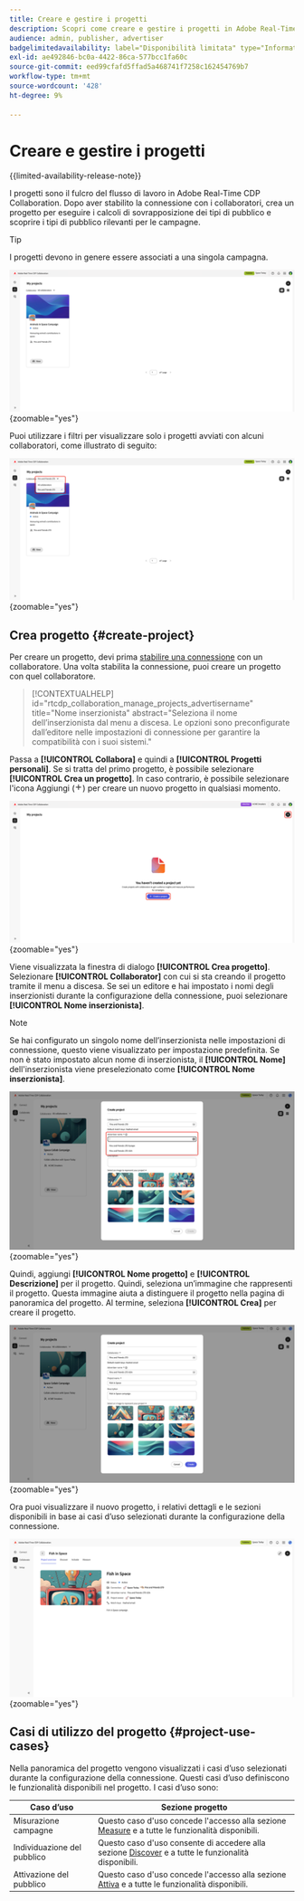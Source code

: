 ```yaml
---
title: Creare e gestire i progetti
description: Scopri come creare e gestire i progetti in Adobe Real-Time CDP Collaboration
audience: admin, publisher, advertiser
badgelimitedavailability: label="Disponibilità limitata" type="Informative" url="https://helpx.adobe.com/it/legal/product-descriptions/real-time-customer-data-platform-collaboration.html newtab=true"
exl-id: ae492846-bc0a-4422-86ca-577bcc1fa60c
source-git-commit: eed99cfafd5ffad5a468741f7258c162454769b7
workflow-type: tm+mt
source-wordcount: '428'
ht-degree: 9%

---
```


# Creare e gestire i progetti

{{limited-availability-release-note}}

I progetti sono il fulcro del flusso di lavoro in Adobe Real-Time CDP Collaboration. Dopo aver stabilito la connessione con i collaboratori, crea un progetto per eseguire i calcoli di sovrapposizione dei tipi di pubblico e scoprire i tipi di pubblico rilevanti per le campagne.

>[!TIP]
>
>I progetti devono in genere essere associati a una singola campagna.

![Il dashboard Collaborazione visualizza tutti i progetti correnti.](/help/assets/collaborate/manage-view-projects/projects-overview-page.png){zoomable="yes"}

Puoi utilizzare i filtri per visualizzare solo i progetti avviati con alcuni collaboratori, come illustrato di seguito:

![Visualizzazione filtrata dei progetti con un unico collaboratore.](/help/assets/collaborate/manage-view-projects/filtered-project-view.png){zoomable="yes"}

## Crea progetto {#create-project}

Per creare un progetto, devi prima [stabilire una connessione](/help/guide/connect/establishing-connections.md) con un collaboratore. Una volta stabilita la connessione, puoi creare un progetto con quel collaboratore.

>[!CONTEXTUALHELP]
>id="rtcdp_collaboration_manage_projects_advertisername"
>title="Nome inserzionista"
>abstract="Seleziona il nome dell’inserzionista dal menu a discesa. Le opzioni sono preconfigurate dall’editore nelle impostazioni di connessione per garantire la compatibilità con i suoi sistemi."

Passa a **[!UICONTROL Collabora]** e quindi a **[!UICONTROL Progetti personali]**. Se si tratta del primo progetto, è possibile selezionare **[!UICONTROL Crea un progetto]**. In caso contrario, è possibile selezionare l&#39;icona Aggiungi (![Icona Aggiungi.](/help/assets/icons/plus.png)) per creare un nuovo progetto in qualsiasi momento.

![Selezionare il simbolo più o creare un progetto per impostare un nuovo progetto.](/help/assets/collaborate/manage-view-projects/create-project.png){zoomable="yes"}

Viene visualizzata la finestra di dialogo **[!UICONTROL Crea progetto]**. Selezionare **[!UICONTROL Collaborator]** con cui si sta creando il progetto tramite il menu a discesa. Se sei un editore e hai impostato i nomi degli inserzionisti durante la configurazione della connessione, puoi selezionare **[!UICONTROL Nome inserzionista]**.

>[!NOTE]
>
> Se hai configurato un singolo nome dell’inserzionista nelle impostazioni di connessione, questo viene visualizzato per impostazione predefinita. Se non è stato impostato alcun nome di inserzionista, il **[!UICONTROL Nome]** dell&#39;inserzionista viene preselezionato come **[!UICONTROL Nome inserzionista]**.

![Finestra di dialogo Crea progetto con il collaboratore selezionato e il nome dell&#39;inserzionista evidenziato.](/help/assets/collaborate/manage-view-projects/create-project-advertiser-names.png){zoomable="yes"}

Quindi, aggiungi **[!UICONTROL Nome progetto]** e **[!UICONTROL Descrizione]** per il progetto. Quindi, seleziona un’immagine che rappresenti il progetto. Questa immagine aiuta a distinguere il progetto nella pagina di panoramica del progetto. Al termine, seleziona **[!UICONTROL Crea]** per creare il progetto.

![Opzioni necessarie per impostare un nuovo progetto](/help/assets/collaborate/manage-view-projects/create-project-required-info.png){zoomable="yes"}

Ora puoi visualizzare il nuovo progetto, i relativi dettagli e le sezioni disponibili in base ai casi d’uso selezionati durante la configurazione della connessione.

![Area di lavoro panoramica progetto.](/help/assets/collaborate/manage-view-projects/project-overview.png){zoomable="yes"}

## Casi di utilizzo del progetto {#project-use-cases}

Nella panoramica del progetto vengono visualizzati i casi d’uso selezionati durante la configurazione della connessione. Questi casi d’uso definiscono le funzionalità disponibili nel progetto. I casi d’uso sono:

| Caso d’uso | Sezione progetto |
| --- | --- |
| Misurazione campagne | Questo caso d&#39;uso concede l&#39;accesso alla sezione [Measure](/help/guide/collaborate/measure.md) e a tutte le funzionalità disponibili. |
| Individuazione del pubblico | Questo caso d&#39;uso consente di accedere alla sezione [Discover](/help/guide/collaborate/discover.md) e a tutte le funzionalità disponibili. |
| Attivazione del pubblico | Questo caso d&#39;uso concede l&#39;accesso alla sezione [Attiva](/help/guide/collaborate/activate.md) e a tutte le funzionalità disponibili. |
